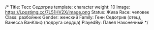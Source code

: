/*
Title: Тесс Седогрив
template: character
weight: 10
Image: https://i.postimg.cc/7L51HV2X/image.png
Status: Жива
Race: человек
Class: разбойник
Gender: женский
Family: Генн Седогрив (отец), Ванесса ВанКлиф (подруга сердца)
PlayedBy: Павел Наконечный
*/